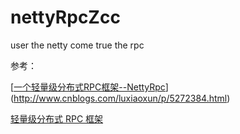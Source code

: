 # nettyRpcZcc
user the netty come true the rpc

参考：

[[一个轻量级分布式RPC框架--NettyRpc](http://www.cnblogs.com/luxiaoxun/p/5272384.html)](http://www.cnblogs.com/luxiaoxun/p/5272384.html)

[轻量级分布式 RPC 框架](https://my.oschina.net/huangyong/blog/361751)

